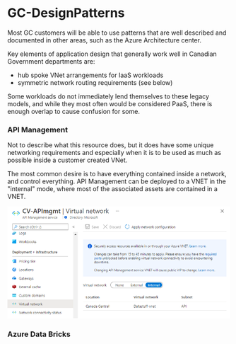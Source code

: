# GC-DesignPatterns

Most GC customers will be able to use patterns that are well described and documented in other areas, such as the Azure Architecture center.

Key elements of application design that generally work well in Canadian Government departments are:
- hub spoke VNet arrangements for IaaS workloads
- symmetric network routing requirements (see below)


Some workloads do not immediately lend themselves to these legacy models, and while they most often would be considered PaaS, there is enough overlap to cause confusion for some.

### API Management 
Not to describe what this resource does, but it does have some unique networking requirements and especially when it is to be used as much as possible inside a customer created VNet.

The most common desire is to have everything contained inside a network, and control everything.  API Management can be deployed to a VNET in the "internal" mode, where most of the associated assets are contained in a VNET.

![APIM VNET configuration](.\apim-vnet.png)




### Azure Data Bricks





